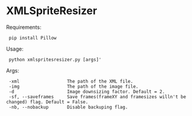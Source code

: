 # XMLSpriteResizer

Requirements:
````
 pip install Pillow
````
Usage:
````
 python xmlspritesresizer.py [args]'
````

Args:
````
 -xml                  The path of the XML file.
 -img                  The path of the image file.
 -d                    Image downsizing factor. Default = 2.
 -sf, --saveframes     Save frames(frameXY and framesizes willn't be changed) flag. Default = False.
 -nb, --nobackup       Disable backuping flag.
````
